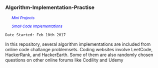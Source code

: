 ### Algorithm-Implementation-Practise
<i style="color:blue;font-size:12px;">
<ul>Mini Projects</ul>
<ul>Small Code Implementations </ul>
</i>


`Date Started: Feb 10th 2017`

<p>In this repository, several algorithm implementations are included from online code challange problemsets. Coding websites involve LeetCode, HackerRank, and HackerEarth. Some of them are also randomly chosen questions on other online forums like Codility and Udemy <p>

